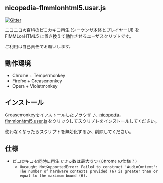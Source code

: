 ## nicopedia-flmmlonhtml5.user.js

[![Gitter](https://badges.gitter.im/Join%20Chat.svg)](https://gitter.im/kosh04/FlMMLonHTML5?utm_source=badge&utm_medium=badge&utm_campaign=pr-badge)

ニコニコ大百科のピコカキコ再生 (シーケンサ本体とプレイヤーUI) を
FlMMLonHTML5 に置き換えて動作させるユーザスクリプトです。

ご利用は自己責任でお願いします。

## 動作環境

- Chrome + Tempermonkey
- Firefox + Greasemonkey
- Opera + Violetmonkey

## インストール

Greasemonkeyをインストールしたブラウザで、[nicopedia-flmmlonhtml5.user.js](https://github.com/kosh04/FlMMLonHTML5/raw/feature-userscript/userscript/nicopedia-flmmlonhtml5.user.js) をクリックしてスクリプトをインストールしてください。

使わなくなったらスクリプトを無効化するか、削除してください。

## 仕様

- ピコカキコを同時に再生できる数は最大６つ (Chrome の仕様？)
  - `Uncaught NotSupportedError: Failed to construct 'AudioContext': The number of hardware contexts provided (6) is greater than or equal to the maximum bound (6).`
